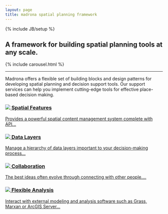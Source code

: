 ```yaml
---
layout: page
title: madrona spatial planning framework
---
```

{% include JB/setup %}
  <div class="row">
    <div class="span12">
      <h2 class="tagline">A framework for building spatial planning tools at any scale.</h2>
    </div>
  </div>
  <div class="row-fluid">
   <div class="span12">
    {% include carousel.html %}
    <hr/>
  </div>
  </div>
  <div class="row">
    <div class="span6">
      <p class="madrona-text">Madrona offers a flexible set of building blocks and design patterns for developing spatial planning and decision support tools. Our support services can help you implement cutting-edge tools for effective place-based decision making.</p>
    </div>
    <div class="span6">
    <div class="row feature">
      <div class="span3 bug">
        <a href="{{ BASE_PATH }}/technology/#Spatial-Features">
          <h3><img src="{{ BASE_PATH }}/assets/img/features.png">&nbsp;<span>Spatial&nbsp;Features</span></h3>
          <p>Provides a powerful spatial content management system complete with API...</p>
        </a>
      </div>
      <div class="span3 bug">
        <a href="{{ BASE_PATH }}/technology/#Data-Layers">
          <h3><img src="{{ BASE_PATH }}/assets/img/layers.png">&nbsp;<span>Data&nbsp;Layers</span></h3>
          <p>Manage a hierarchy of data layers important to your decision-making process...</p>
        </a>
      </div>
      <div class="span3 bug">
        <a href="{{ BASE_PATH }}/technology/#Collaboration">
          <h3><img src="{{ BASE_PATH }}/assets/img/collaboration.png">&nbsp;<span>Collaboration</span></h3>
          <p>The best ideas often evolve through connecting with other people....</p>
        </a>
      </div>
      <div class="span3 bug">
        <a href="{{ BASE_PATH }}/technology/#Flexible-Analysis">
          <h3><img src="{{ BASE_PATH }}/assets/img/analysis.png">&nbsp;<span>Flexible&nbsp;Analysis</span></h3>
          <p>Interact with external modeling and analysis software such as Grass, Marxan or ArcGIS Server...</p>
        </a>
      </div>
     <!--
    <div class="row feature">
      <div class="span3">
        <a href="{{ BASE_PATH }}/technology/#Collaboration">
          <div class="bug">
            <div class="row">
              <div class="header">
                <h4><img src="{{ BASE_PATH }}/assets/img/collaboration.png">&nbsp;<span class="wide">Collaboration</span></h4>
              </div>
              <div class="text">
                <p>consensus driven</p>
              </div>
            </div>
          </div>
        </a>
      </div>
      <div class="span3">
        <a href="{{ BASE_PATH }}/technology/#Flexible-Analysis">
          <div class="bug">
            <div class="row">
              <div class="header">
                <h4><img src="{{ BASE_PATH }}/assets/img/analysis.png">&nbsp;<span class="wide">Flexible Analysis</span></h4>
              </div>
              <div class="text">
                <p>visualize and report</p>
              </div>
            </div>
          </div>
        </a>
      </div>
    -->
  </div>
</div>
</div>
<script>
  $(window).load(function() {
    $('.carousel').carousel({
      interval: 8000
    })
    
  });
</script>